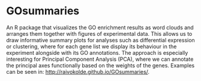 GOsummaries
===========

An R package that visualizes the GO enrichment results as word clouds and arranges them together with figures of experimental data. This allows us to draw informative summary plots for analyses such as differential expression or clustering, where for each gene list we display its behaviour in the experiment alongside with its GO annotations. The approach is especially interesting for Principal Component Analysis (PCA), where we can annotate the principal axes functionally based on the weights of the genes. Examples can be seen in: http://raivokolde.github.io/GOsummaries/.

